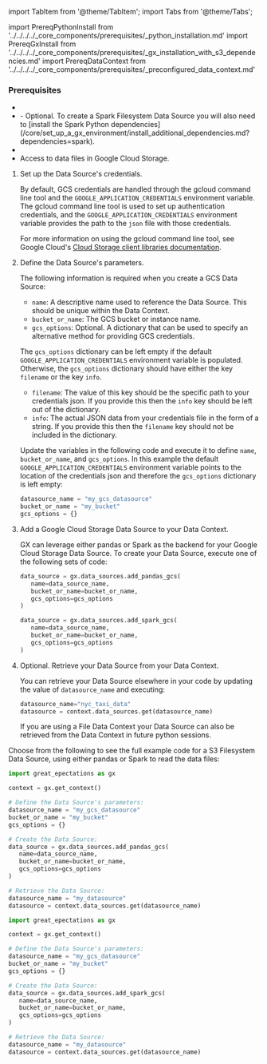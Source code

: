 import TabItem from '@theme/TabItem';
import Tabs from '@theme/Tabs';

import PrereqPythonInstall from '../../../../_core_components/prerequisites/_python_installation.md'
import PrereqGxInstall from '../../../../_core_components/prerequisites/_gx_installation_with_s3_dependencies.md'
import PrereqDataContext from '../../../../_core_components/prerequisites/_preconfigured_data_context.md'

### Prerequisites
- <PrereqPythonInstall/>
- <PrereqGxInstall/>
  - Optional. To create a Spark Filesystem Data Source you will also need to [install the Spark Python dependencies](/core/set_up_a_gx_environment/install_additional_dependencies.md?dependencies=spark).
- <PrereqDataContext/>
- Access to data files in Google Cloud Storage.

<Tabs>

<TabItem value="procedure" label="Procedure">

1. Set up the Data Source's credentials.

   By default, GCS credentials are handled through the gcloud command line tool and the `GOOGLE_APPLICATION_CREDENTIALS` environment variable.  The gcloud command line tool is used to set up authentication credentials, and the `GOOGLE_APPLICATION_CREDENTIALS` environment variable provides the path to the `json` file with those credentials.

   For more information on using the gcloud command line tool, see Google Cloud's [Cloud Storage client libraries documentation](https://cloud.google.com/storage/docs/reference/libraries).

2. Define the Data Source's parameters.

   The following information is required when you create a GCS Data Source:

   - `name`: A descriptive name used to reference the Data Source.  This should be unique within the Data Context.
   - `bucket_or_name`: The GCS bucket or instance name.
   - `gcs_options`: Optional. A dictionary that can be used to specify an alternative method for providing GCS credentials.
   
   The `gcs_options` dictionary can be left empty if the default `GOOGLE_APPLICATION_CREDENTIALS` environment variable is populated.  Otherwise, the `gcs_options` dictionary should have either the key `filename` or the key `info`.

   - `filename`: The value of this key should be the specific path to your credentials json.  If you provide this then the `info` key should be left out of the dictionary.
   - `info`: The actual JSON data from your credentials file in the form of a string.  If you provide this then the `filename` key should not be included in the dictionary.

   Update the variables in the following code and execute it to define `name`, `bucket_or_name`, and `gcs_options`. In this example the default `GOOGLE_APPLICATION_CREDENTIALS` environment variable points to the location of the credentials json and therefore the `gcs_options` dictionary is left empty:  

   ```python title="Python"
   datasource_name = "my_gcs_datasource"
   bucket_or_name = "my_bucket"
   gcs_options = {}
   ```

3. Add a Google Cloud Storage Data Source to your Data Context.

   GX can leverage either pandas or Spark as the backend for your Google Cloud Storage Data Source.  To create your Data Source, execute one of the following sets of code:

   <Tabs queryString="data_source_type" groupId="data_source_type" defaultValue='pandas_filesystem'>

   <TabItem value="pandas_filesystem" label="pandas">

   ```python title="Python"
   data_source = gx.data_sources.add_pandas_gcs(
      name=data_source_name,
      bucket_or_name=bucket_or_name,
      gcs_options=gcs_options
   )
   ```

   </TabItem>

   <TabItem value="spark" label="Spark">

   ```python title="Python"
   data_source = gx.data_sources.add_spark_gcs(
      name=data_source_name,
      bucket_or_name=bucket_or_name,
      gcs_options=gcs_options
   )
   ```

   </TabItem>

   </Tabs>

4. Optional. Retrieve your Data Source from your Data Context.

   You can retrieve your Data Source elsewhere in your code by updating the value of `datasource_name` and executing:

   ```python title="Python"
   datasource_name="nyc_taxi_data"
   datasource = context.data_sources.get(datasource_name)
   ```

   If you are using a File Data Context your Data Source can also be retrieved from the Data Context in future python sessions.

</TabItem>

<TabItem value="sample_code" label="Sample code">

   Choose from the following to see the full example code for a S3 Filesystem Data Source, using either pandas or Spark to read the data files:

   <Tabs queryString="data_source_type" groupId="data_source_type" defaultValue='pandas_filesystem'>

   <TabItem value="pandas_filesystem" label="pandas example">

   ```python title="Python"
   import great_epectations as gx

   context = gx.get_context()

   # Define the Data Source's parameters:
   datasource_name = "my_gcs_datasource"
   bucket_or_name = "my_bucket"
   gcs_options = {}
   
   # Create the Data Source:
   data_source = gx.data_sources.add_pandas_gcs(
      name=data_source_name,
      bucket_or_name=bucket_or_name,
      gcs_options=gcs_options
   )
   
   # Retrieve the Data Source:
   datasource_name = "my_datasource"
   datasource = context.data_sources.get(datasource_name)
   ```

   </TabItem>

   <TabItem value="spark" label="Spark example">

   ```python title="Python"
   import great_epectations as gx

   context = gx.get_context()

   # Define the Data Source's parameters:
   datasource_name = "my_gcs_datasource"
   bucket_or_name = "my_bucket"
   gcs_options = {}
   
   # Create the Data Source:
   data_source = gx.data_sources.add_spark_gcs(
      name=data_source_name,
      bucket_or_name=bucket_or_name,
      gcs_options=gcs_options
   )

   # Retrieve the Data Source:
   datasource_name = "my_datasource"
   datasource = context.data_sources.get(datasource_name)
   ```

   </TabItem>

   </Tabs>

</TabItem>

</Tabs>